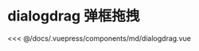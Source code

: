 # dialogdrag 弹框拖拽

<demo-block 
title="示例"
description="elemtui 的 el-dialog组件，添加v-dialogdrag指令即可拖动">
  <md-dialogdrag  :endVal="520520520" ></md-dialogdrag>
  <highlight-code slot="highlight" lang="vue">
<<< @/docs/.vuepress/components/md/dialogdrag.vue
  </highlight-code>
</demo-block>




<start />